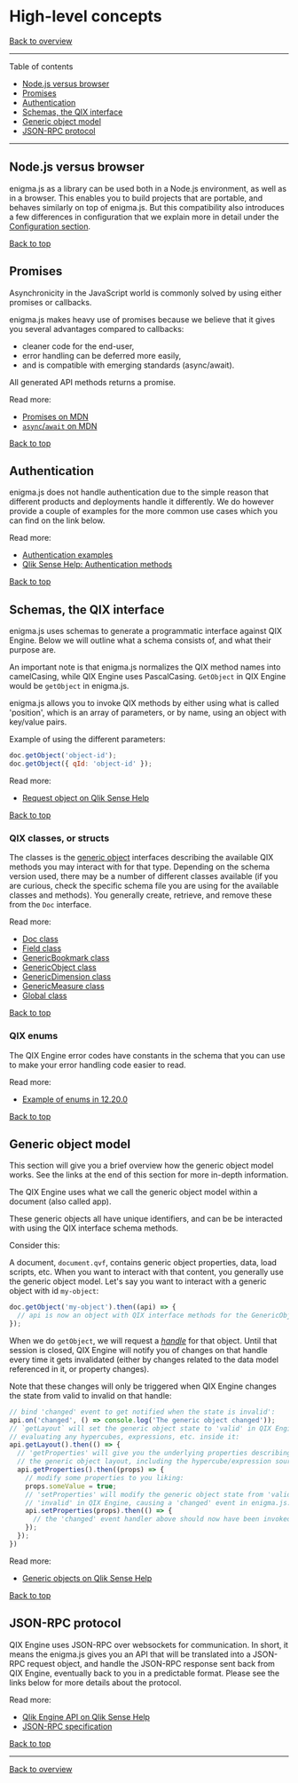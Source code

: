 # High-level concepts

[Back to overview](../README.md#readme)

---

Table of contents

- [Node.js versus browser](#nodejs-vs-browser)
- [Promises](#promises)
- [Authentication](#authentication)
- [Schemas, the QIX interface](#schemas-the-qix-interface)
- [Generic object model](#generic-object-model)
- [JSON-RPC protocol](#json-rpc-protocol)

---

## Node.js versus browser

enigma.js as a library can be used both in a Node.js environment, as well as in a browser. This enables you to build projects that are portable, and behaves similarly on top of enigma.js. But this compatibility also introduces a few differences in configuration that we explain more in detail under the [Configuration section](./api.md#configuration).

[Back to top](#high-level-concepts)

## Promises

Asynchronicity in the JavaScript world is commonly solved by using either promises or callbacks.

enigma.js makes heavy use of promises because we believe that it gives you several advantages compared to callbacks:

* cleaner code for the end-user,
* error handling can be deferred more easily,
* and is compatible with emerging standards (async/await).

All generated API methods returns a promise.

Read more:

* [Promises on MDN](https://developer.mozilla.org/en-US/docs/Web/JavaScript/Guide/Using_promises)
* [`async`/`await` on MDN](https://developer.mozilla.org/en-US/docs/Web/JavaScript/Reference/Statements/async_function)

[Back to top](#high-level-concepts)

## Authentication

enigma.js does not handle authentication due to the simple reason that different products and deployments
handle it differently. We do however provide a couple of examples for the more common use cases which you can
find on the link below.

Read more:

* [Authentication examples](../examples/authentication)
* [Qlik Sense Help: Authentication methods](http://help.qlik.com/en-US/sense/June2017/Subsystems/ManagementConsole/Content/authentication-methods.htm)
  
[Back to top](#high-level-concepts)

## Schemas, the QIX interface

enigma.js uses schemas to generate a programmatic interface against QIX Engine.
Below we will outline what a schema consists of, and what their purpose are.

An important note is that enigma.js normalizes the QIX method names into camelCasing,
while QIX Engine uses PascalCasing. `GetObject` in QIX Engine would be `getObject`
in enigma.js.

enigma.js allows you to invoke QIX methods by either using what is called 'position',
which is an array of parameters, or by name, using an object with key/value pairs.

Example of using the different parameters:

```js
doc.getObject('object-id');
doc.getObject({ qId: 'object-id' });
```

Read more:

* [Request object on Qlik Sense Help](http://help.qlik.com/en-US/sense-developer/3.2/Subsystems/EngineAPI/Content/introducing-engine-API.htm)

[Back to top](#high-level-concepts)

### QIX classes, or structs

The classes is the [generic object](#generic-object-model) interfaces
describing the available QIX methods you may interact with for that type. Depending
on the schema version used, there may be a number of different classes available
(if you are curious, check the specific schema file you are using for the available
classes and methods). You generally create, retrieve, and remove these from the `Doc`
interface.

Read more:

* [Doc class](http://help.qlik.com/en-US/sense-developer/June2017/Subsystems/EngineAPI/Content/Classes/AppClass/App-class.htm)
* [Field class](http://help.qlik.com/en-US/sense-developer/June2017/Subsystems/EngineAPI/Content/Classes/FieldClass/Field-class.htm)
* [GenericBookmark class](http://help.qlik.com/en-US/sense-developer/June2017/Subsystems/EngineAPI/Content/Classes/GenericBookmarkClass/GenericBookmark-class.htm)
* [GenericObject class](http://help.qlik.com/en-US/sense-developer/June2017/Subsystems/EngineAPI/Content/Classes/GenericObjectClass/GenericObject-class.htm)
* [GenericDimension class](http://help.qlik.com/en-US/sense-developer/June2017/Subsystems/EngineAPI/Content/Classes/GenericDimensionClass/GenericDimension-class.htm)
* [GenericMeasure class](http://help.qlik.com/en-US/sense-developer/June2017/Subsystems/EngineAPI/Content/Classes/GenericMeasureClass/GenericMeasure-class.htm)
* [Global class](http://help.qlik.com/en-US/sense-developer/June2017/Subsystems/EngineAPI/Content/Classes/GlobalClass/Global-class.htm)

[Back to top](#high-level-concepts)

### QIX enums

The QIX Engine error codes have constants in the schema that you can use to
make your error handling code easier to read.

Read more:

* [Example of enums in 12.20.0](https://github.com/qlik-oss/enigma.js/blob/refactor-docs/schemas/12.20.0.json#L1221)

[Back to top](#high-level-concepts)

## Generic object model

This section will give you a brief overview how the generic object model works. See
the links at the end of this section for more in-depth information.

The QIX Engine uses what we call the generic object model within a document (also called app).

These generic objects all have unique identifiers, and can be be interacted with using the QIX
interface schema methods.

Consider this:

A document, `document.qvf`, contains generic object properties, data, load scripts, etc. When
you want to interact with that content, you generally use the generic object model. Let's say
you want to interact with a generic object with id `my-object`:

```js
doc.getObject('my-object').then((api) => {
  // api is now an object with QIX interface methods for the GenericObject struct
});
```

When we do `getObject`, we will request a [_handle_](https://en.wikipedia.org/wiki/Handle_(computing))
for that object. Until that session is closed, QIX Engine will notify you of changes on that handle
every time it gets invalidated (either by changes related to the data model referenced in it, or property changes).

Note that these changes will only be triggered when QIX Engine changes the state from valid to invalid
on that handle:

```js
// bind 'changed' event to get notified when the state is invalid':
api.on('changed', () => console.log('The generic object changed'));
// `getLayout` will set the generic object state to 'valid' in QIX Engine,
// evaluating any hypercubes, expressions, etc. inside it:
api.getLayout().then(() => {
  // 'getProperties' will give you the underlying properties describing
  // the generic object layout, including the hypercube/expression sources etc.:
  api.getProperties().then((props) => {
    // modify some properties to you liking:
    props.someValue = true;
    // 'setProperties' will modify the generic object state from 'valid' to
    // 'invalid' in QIX Engine, causing a 'changed' event in enigma.js:
    api.setProperties(props).then(() => {
      // the 'changed' event handler above should now have been invoked
    });
  });
})
```

Read more:

* [Generic objects on Qlik Sense Help](http://help.qlik.com/en-US/sense-developer/June2017/Subsystems/EngineAPI/Content/GenericObject/overview-generic-object.htm)

[Back to top](#high-level-concepts)

## JSON-RPC protocol

QIX Engine uses JSON-RPC over websockets for communication. In short, it means the enigma.js gives you an API that will be translated into a JSON-RPC request object, and handle the JSON-RPC response sent back from QIX Engine, eventually back to you in a predictable format. Please see the links below for more details about the protocol.

Read more:

* [Qlik Engine API on Qlik Sense Help](http://help.qlik.com/en-US/sense-developer/June2017/Subsystems/EngineAPI/Content/introducing-engine-API.htm)
* [JSON-RPC specification](http://www.jsonrpc.org/specification)

[Back to top](#high-level-concepts)

---

[Back to overview](../README.md#readme)
